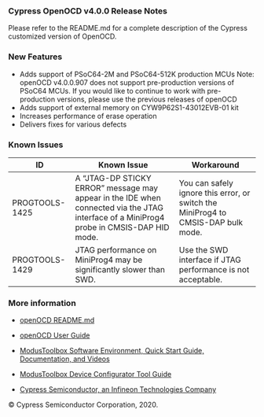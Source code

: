 ### Cypress OpenOCD v4.0.0 Release Notes

Please refer to the README.md for a complete description of the Cypress customized version of OpenOCD.

### New Features

- Adds support of PSoC64-2M and PSoC64-512K production MCUs
Note: openOCD v4.0.0.907 does not support pre-production versions of PSoC64 MCUs. If you would like to continue to work with pre-production versions, please use the previous releases of openOCD
- Adds support of external memory on CYW9P62S1-43012EVB-01 kit 
- Increases performance of erase operation
- Delivers fixes for various defects

### Known Issues

| ID                                | Known Issue                       | Workaround                          | 
|-----------------------------------|-----------------------------------|-----------------------------------|
|  PROGTOOLS-1425 | A “JTAG-DP STICKY ERROR” message may appear in the IDE when connected via the JTAG interface of a MiniProg4 probe in CMSIS-DAP HID mode.  |  You can safely ignore this error, or switch the MiniProg4 to CMSIS-DAP bulk mode. | 
| PROGTOOLS-1429  | JTAG performance on MiniProg4 may be significantly slower than SWD.  |  Use the SWD interface if JTAG performance is not acceptable. |



### More information

-   [openOCD
    README.md](https://github.com/cypresssemiconductorco/openocd/blob/cypress/README.MD)
    
-   [openOCD User Guide](https://www.cypress.com/file/495061/download)

-   [ModusToolbox Software Environment, Quick Start Guide, Documentation, and
    Videos](https://www.cypress.com/products/modustoolbox-software-environment)

-   [ModusToolbox Device Configurator Tool
    Guide](https://www.cypress.com/ModusToolboxDeviceConfig)

-   [Cypress Semiconductor, an Infineon Technologies Company](http://www.cypress.com)

© Cypress Semiconductor Corporation, 2020.

